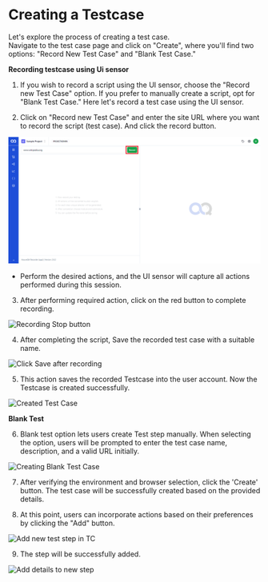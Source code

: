 
# Creating a Testcase

Let's explore the process of creating a test case.  
Navigate to the test case page and click on "Create", where you'll find two options: "Record New Test Case" and "Blank Test Case."

**Recording testcase using Ui sensor**


1. If you wish to record a script using the UI sensor, choose the "Record new Test Case" option. If you prefer to manually create a script, opt for "Blank Test Case." Here let's record a test case using the UI sensor.


2. Click on "Record new Test Case" and enter the site URL where you want to record the script (test case). And click the record button.

![Click the record button](./TestcaseImages/CC.png)

- Perform the desired actions, and the UI sensor will capture all actions performed during this session.

3. After performing required action, click on the red button to complete recording.

![Recording Stop button]()

4. After completing the script, Save the recorded test case with a suitable name.

![Click Save after recording]()

5. This action saves the recorded Testcase into the user account. Now the Testcase is created successfully.

![Created Test Case]()


**Blank Test**

6. Blank test option lets users create Test step manually. When selecting the option, users will be prompted to enter the test case name, description, and a valid URL initially.

![Creating Blank Test Case]()

7. After verifying the environment and  browser selection, click the 'Create' button. The test case will be successfully created based on the provided details.


8. At this point, users can incorporate actions based on their preferences by clicking the "Add" button.

![Add new test step in TC]()


9. The step will be successfully added.


![Add details to new step]()